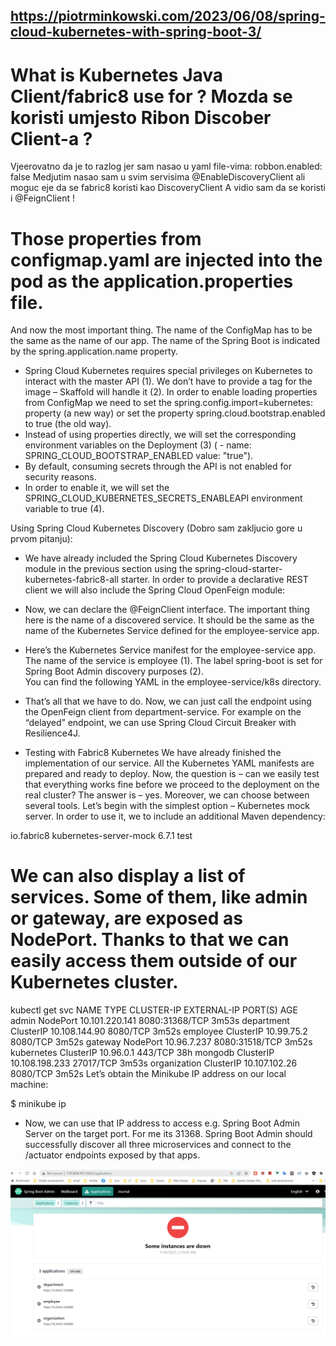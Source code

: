 https://piotrminkowski.com/2023/06/08/spring-cloud-kubernetes-with-spring-boot-3/
- 
# What is Kubernetes Java Client/fabric8  use for ? Mozda se koristi umjesto Ribon Discober Client-a ? 
  Vjeerovatno da je to razlog jer sam nasao u yaml file-vima: robbon.enabled: false 
  Medjutim nasao sam u svim servisima @EnableDiscoveryClient ali moguc eje da se fabric8 koristi kao DiscoveryClient
  A vidio sam da se koristi i @FeignClient !

# Those properties from configmap.yaml are injected into the pod as the application.properties file. 
  And now the most important thing. The name of the ConfigMap has to be the same as the name of our app. 
  The name of the Spring Boot is indicated by the spring.application.name property.

- Spring Cloud Kubernetes requires special privileges on Kubernetes to interact with the master API (1). 
  We don’t have to provide a tag for the image – Skaffold will handle it (2). 
  In order to enable loading properties from ConfigMap we need to set the spring.config.import=kubernetes: property (a new way) 
  or set the property spring.cloud.bootstrap.enabled to true (the old way). 
- Instead of using properties directly, we will set the corresponding environment variables on the Deployment (3) ( - name: SPRING_CLOUD_BOOTSTRAP_ENABLED
  value: "true"). 
- By default, consuming secrets through the API is not enabled for security reasons. 
- In order to enable it, we will set the SPRING_CLOUD_KUBERNETES_SECRETS_ENABLEAPI environment variable to true (4).

Using Spring Cloud Kubernetes Discovery (Dobro sam zakljucio gore u prvom pitanju):

- We have already included the Spring Cloud Kubernetes Discovery module in the previous section using the 
  spring-cloud-starter-kubernetes-fabric8-all starter. In order to provide a declarative REST client we will also include the Spring Cloud OpenFeign module:

- Now, we can declare the @FeignClient interface. The important thing here is the name of a discovered service. 
  It should be the same as the name of the Kubernetes Service defined for the employee-service app.

- Here’s the Kubernetes Service manifest for the employee-service app. The name of the service is employee (1). 
  The label spring-boot is set for Spring Boot Admin discovery purposes (2).  
  You can find the following YAML in the employee-service/k8s directory.

- That’s all that we have to do. Now, we can just call the endpoint using the OpenFeign client from department-service. 
  For example on the “delayed” endpoint, we can use Spring Cloud Circuit Breaker with Resilience4J.

- Testing with Fabric8 Kubernetes
  We have already finished the implementation of our service. All the Kubernetes YAML manifests are prepared and ready to deploy. 
  Now, the question is – can we easily test that everything works fine before we proceed to the deployment on the real cluster? 
  The answer is – yes. Moreover, we can choose between several tools. 
  Let’s begin with the simplest option – Kubernetes mock server. In order to use it, we to include an additional Maven dependency:

<dependency>
  <groupId>io.fabric8</groupId>
  <artifactId>kubernetes-server-mock</artifactId>
  <version>6.7.1</version>
  <scope>test</scope>
</dependency>


# We can also display a list of services. Some of them, like admin or gateway, are exposed as NodePort. Thanks to that we can easily access them outside of our Kubernetes cluster.

kubectl get svc
NAME           TYPE        CLUSTER-IP       EXTERNAL-IP   PORT(S)          AGE
admin          NodePort    10.101.220.141   <none>        8080:31368/TCP   3m53s
department     ClusterIP   10.108.144.90    <none>        8080/TCP         3m52s
employee       ClusterIP   10.99.75.2       <none>        8080/TCP         3m52s
gateway        NodePort    10.96.7.237      <none>        8080:31518/TCP   3m52s
kubernetes     ClusterIP   10.96.0.1        <none>        443/TCP          38h
mongodb        ClusterIP   10.108.198.233   <none>        27017/TCP        3m53s
organization   ClusterIP   10.107.102.26    <none>        8080/TCP         3m52s
Let’s obtain the Minikube IP address on our local machine:

$ minikube ip
- Now, we can use that IP address to access e.g. Spring Boot Admin Server on the target port. For me its 31368. 
  Spring Boot Admin should successfully discover all three microservices and connect to the /actuator endpoints exposed 
  by that apps.

![img.png](img.png)